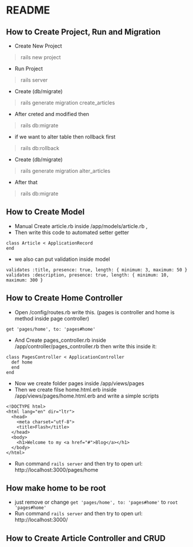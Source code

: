 # README


## How to Create Project, Run and Migration

* Create New Project
> rails new project

* Run Project
> rails server

* Create (db/migrate)
> rails generate migration create_articles

* After creted and modified then
> rails db:migrate

* if we want to alter table then rollback first
> rails db:rollback

* Create (db/migrate)
> rails generate migration alter_articles

* After that
> rails db:migrate


## How to Create Model

* Manual Create article.rb inside /app/models/article.rb ,
* Then write this code to automated setter getter
```
class Article < ApplicationRecord
end
```

* we also can put validation inside model
```
validates :title, presence: true, length: { minimum: 3, maximum: 50 }
validates :description, presence: true, length: { minimum: 10, maximum: 300 }
```


## How to Create Home Controller

* Open /config/routes.rb write this. (pages is controller and home is method inside page controller)
```
get 'pages/home', to: 'pages#home'
```

* And Create pages_controller.rb inside /app/controller/pages_controller.rb then write this inside it:
```
class PagesController < ApplicationController
  def home
  end
end
```

* Now we create folder pages inside /app/views/pages
* Then we create filse home.html.erb inside /app/views/pages/home.html.erb and write a simple scripts
```
<!DOCTYPE html>
<html lang="en" dir="ltr">
  <head>
    <meta charset="utf-8">
    <title>Flash</title>
  </head>
  <body>
    <h1>Welcome to my <a href="#">Blog</a></h1>
  </body>
</html>
```
* Run command `rails server` and then try to open url: http://localhost:3000/pages/home


## How make home to be root
* just remove or change `get 'pages/home', to: 'pages#home'` to `root 'pages#home'`
* Run command `rails server` and then try to open url: http://localhost:3000/

## How to Create Article Controller and CRUD
